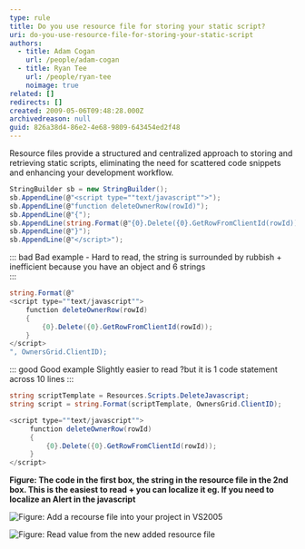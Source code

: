```yaml
---
type: rule
title: Do you use resource file for storing your static script?
uri: do-you-use-resource-file-for-storing-your-static-script
authors:
  - title: Adam Cogan
    url: /people/adam-cogan
  - title: Ryan Tee
    url: /people/ryan-tee
    noimage: true
related: []
redirects: []
created: 2009-05-06T09:48:28.000Z
archivedreason: null
guid: 826a38d4-86e2-4e68-9809-643454ed2f48
---
```


Resource files provide a structured and centralized approach to storing and retrieving static scripts, eliminating the need for scattered code snippets and enhancing your development workflow. 

<!--endintro-->

```cs
StringBuilder sb = new StringBuilder();
sb.AppendLine(@"<script type=""text/javascript"">");
sb.AppendLine(@"function deleteOwnerRow(rowId)");
sb.AppendLine(@"{");
sb.AppendLine(string.Format(@"{0}.Delete({0}.GetRowFromClientId(rowId));", OwnersGrid.ClientID));
sb.AppendLine(@"}");
sb.AppendLine(@"</script>");
```
::: bad
Bad example - Hard to read, the string is surrounded by rubbish + inefficient because you have an object and 6 strings  
:::


```cs
string.Format(@"
<script type=""text/javascript"">
    function deleteOwnerRow(rowId)
    { 
        {0}.Delete({0}.GetRowFromClientId(rowId)); 
    } 
</script>
", OwnersGrid.ClientID);
```
::: good
Good example Slightly easier to read ?but it is 1 code statement across 10 lines
:::

```cs
string scriptTemplate = Resources.Scripts.DeleteJavascript;
string script = string.Format(scriptTemplate, OwnersGrid.ClientID);
```

```cs
<script type=""text/javascript"">
     function deleteOwnerRow(rowId)
     {
         {0}.Delete({0}.GetRowFromClientId(rowId));
     }
</script>
```

**Figure: The code in the first box, the string in the resource file in the 2nd box. This is the easiest to read + you can localize it eg. If you need to localize an Alert in the javascript**

![Figure: Add a recourse file into your project in VS2005](CreateResource\_small.jpg)  

![Figure: Read value from the new added resource file](ReadResource\_small.jpg)
